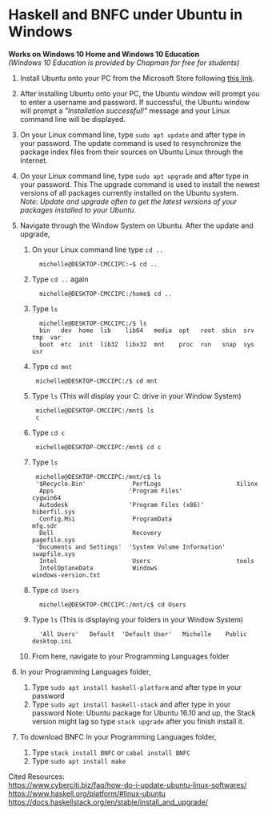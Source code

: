 # Haskell and BNFC under Ubuntu in Windows

**Works on Windows 10 Home and Windows 10 Education**   
*(Windows 10 Education is provided by Chapman for free for students)*

1. Install Ubuntu onto your PC from the Microsoft Store following [this link](https://www.microsoft.com/en-us/p/ubuntu/9nblggh4msv6?activetab=pivot:overviewtab).

2. After installing Ubuntu onto your PC, the Ubuntu window will prompt you to enter a username and password. 
If successful, the Ubuntu window will prompt a *"Installation successful!"* message and your Linux command line will be displayed.

3. On your Linux command line, type `sudo apt update` and after type in your password. 
The update command is used to resynchronize the package index files from their sources on Ubuntu Linux through the internet.

4. On your Linux command line, type `sudo apt upgrade` and after type in your password. This
The upgrade command is used to install the newest versions of all packages currently installed on the Ubuntu system.   
*Note: Update and upgrade often to get the latest versions of your packages installed to your Ubuntu.*

5. Navigate through the Window System on Ubuntu.
After the update and upgrade, 
   1. On your Linux command line type `cd ..` 
         
            michelle@DESKTOP-CMCCIPC:~$ cd ..
           
   2. Type `cd ..` again 

            michelle@DESKTOP-CMCCIPC:/home$ cd ..
           
   3. Type `ls` 

            michelle@DESKTOP-CMCCIPC:/$ ls 
            bin   dev  home  lib    lib64   media  opt   root  sbin  srv  tmp  var
            boot  etc  init  lib32  libx32  mnt    proc  run   snap  sys  usr

   4. Type `cd mnt` 

           michelle@DESKTOP-CMCCIPC:/$ cd mnt
          
   5. Type `ls` (This will display your C: drive in your Window System) 

           michelle@DESKTOP-CMCCIPC:/mnt$ ls 
           c
        
   6. Type `cd c` 

           michelle@DESKTOP-CMCCIPC:/mnt$ cd c
           
   7. Type `ls` 

           michelle@DESKTOP-CMCCIPC:/mnt/c$ ls 
           '$Recycle.Bin'             PerfLogs                     Xilinx
            Apps                     'Program Files'               cygwin64
            Autodesk                 'Program Files (x86)'         hiberfil.sys
            Config.Msi                ProgramData                  mfg.sdr
            Dell                      Recovery                     pagefile.sys
           'Documents and Settings'  'System Volume Information'   swapfile.sys
            Intel                     Users                        tools
            IntelOptaneData           Windows                      windows-version.txt

   8. Type `cd Users`

            michelle@DESKTOP-CMCCIPC:/mnt/c$ cd Users
            
   9. Type `ls` (This is displaying your folders in your Window System)

            'All Users'   Default  'Default User'   Michelle    Public   desktop.ini

   10. From here, navigate to your Programming Languages folder

6. In your Programming Languages folder, 
   1. Type `sudo apt install haskell-platform` and after type in your password
   2. Type `sudo apt install haskell-stack` and after type in your password 
   Note: Ubuntu package for Ubuntu 16.10 and up, the Stack version might lag so type `stack upgrade` after you finish install it.

7. To download BNFC 
In your Programming Languages folder,
     1. Type `stack install BNFC` or `cabal install BNFC`
     2. Type `sudo apt install make`
 
     
Cited Resources: <br>
https://www.cyberciti.biz/faq/how-do-i-update-ubuntu-linux-softwares/  
https://www.haskell.org/platform/#linux-ubuntu  
https://docs.haskellstack.org/en/stable/install_and_upgrade/   
